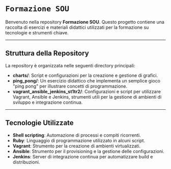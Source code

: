 # `Formazione SOU`

Benvenuto nella repository **Formazione SOU**. Questo progetto contiene una raccolta di esercizi e materiali didattici utilizzati per la formazione su tecnologie e strumenti chiave.

---
## Struttura della Repository

La repository è organizzata nelle seguenti directory principali:

- **charts/**: Script e configurazioni per la creazione e gestione di grafici.
- **ping_pong/**: Un esercizio didattico che implementa un semplice gioco "ping pong" per illustrare concetti di programmazione.
- **vagrant_ansible_jenkins_st1tr2/**: Configurazioni e script per utilizzare Vagrant, Ansible e Jenkins, strumenti utili per la gestione di ambienti di sviluppo e integrazione continua.

---
## Tecnologie Utilizzate

- **Shell scripting**: Automazione di processi e compiti ricorrenti.
- **Ruby**: Linguaggio di programmazione utilizzato in alcuni script.
- **Vagrant**: Strumento per la creazione di ambienti virtualizzati.
- **Ansible**: Strumento per il provisioning e la gestione delle configurazioni.
- **Jenkins**: Server di integrazione continua per automatizzare build e distribuzioni.
